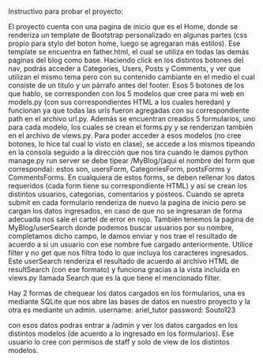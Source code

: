 Instructivo para probar el proyecto:

El proyecto cuenta con una pagina de inicio que es el Home, donde se renderiza un template de Bootstrap personalizado en algunas partes (css propio para stylo del boton home, luego se agregaran más estilos).
Ese template se encuentra en father.html, el cual se utiliza en todas las demás paginas del blog como base.
Haciendo click en los distintos botones del nav, podrás acceder a Categories, Users, Posts y Comments, y ver que utilizan el mismo tema pero con su contenido cambiante en el medio el cual consiste de un titulo y un párrafo antes del footer.
Esos 5 botones de los que hablo, se corresponden con los 5 modelos que cree para mi web en models.py (con sus correspondientes HTML a los cuales heredan) y funcionan ya que todas las urls fueron agregadas con su correspondiente path en el archivo url.py.
Además se encuentran creados 5 formularios, uno para cada modelo, los cuales se crean el forms.py y se renderizan también en el archivo de views.py.
Para poder acceder a esos modelos (no cree botones, lo hice tal cual lo visto en clase), se accede a los mismos tipeando en la consola seguido a la dirección que nos tira cuando le damos python manage.py run server se debe tipear /MyBlog/(aqui el nombre del form que corresponda): estos son, usersForm, CategoriesForm, postsForms y CommentsForms.
En cualquiera de estos forms, se deben rellenar los datos requeridos (cada form tiene su correspondiente HTML) y así se crean los distintos usuarios, categorias, comentarios y posteos. 
Cuando se apreta submit en cada formulario renderiza de nuevo la pagina de inicio pero se cargan los datos ingresados, en caso de que no se ingresaran de forma adecuada nos sale el cartel de error en rojo.
También tenemos la pagina de MyBlog/userSearch donde podemos buscar usuarios por su nombre, completamos dicho campo, le damos enviar y nos trae el resultado de acuerdo a si un usuario con ese nombre fue cargado anteriormente. Utilice filter y no get que nos filtra todo lo que incluya los caracteres ingresados.
Este userSearch renderiza el resultado de acuerdo al archivo HTML de resultSearch (con ese formato) y funciona gracias a la vista incluida en views.py llamada Search que es la que tiene el mencionado filter.

Hay 2 formas de chequear los datos cargados en los formularios, una es mediante SQLite que nos abre las bases de datos en nuestro proyecto y la otra es mediante un admin.
username: ariel_tutor
password: Souto123

con esos datos podras entrar a /admin y ver los datos cargados en los distintos modelos (de acuerdo a lo ingresado en los formularios).
Ese usuario lo cree con permisos de staff y solo de view de los distintos modelos.

